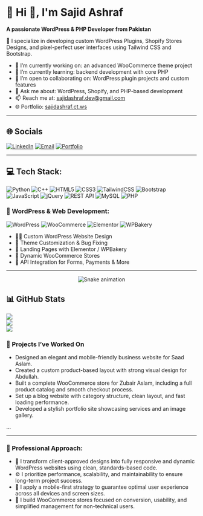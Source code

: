 # 💫 Hi 👋, I'm Sajid Ashraf 

**A passionate WordPress & PHP Developer from Pakistan**

🎯 I specialize in developing custom WordPress Plugins, Shopify Stores Designs, and pixel-perfect user interfaces using Tailwind CSS and Bootstrap.

- 🔭 I’m currently working on: an advanced WooCommerce theme project  
- 🌱 I’m currently learning: backend development with core PHP  
- 👯 I’m open to collaborating on: WordPress plugin projects and custom features  
- 💬 Ask me about: WordPress, Shopify, and PHP-based development   
- 📫 Reach me at: [sajidashraf.dev@gmail.com](mailto:sajidashraf.dev@gmail.com)  
- 🌐 Portfolio: [sajidashraf.ct.ws](http://sajidashraf.ct.ws)  

---

## 🌐 Socials
[![LinkedIn](https://img.shields.io/badge/LinkedIn-%230077B5.svg?style=for-the-badge&logo=linkedin&logoColor=white)](http://linkedin.com/in/sajidashraf-tech)
[![Email](https://img.shields.io/badge/Email-%23D14836.svg?style=for-the-badge&logo=gmail&logoColor=white)](mailto:sajidashraf.dev@gmail.com)
[![Portfolio](https://img.shields.io/badge/Portfolio-%23000000.svg?style=for-the-badge&logo=firefox-browser&logoColor=white)](http://sajidashraf.ct.ws)

---

## 💻 Tech Stack:

![Python](https://img.shields.io/badge/Python-3670A0?style=for-the-badge&logo=python&logoColor=ffdd54) 
![C++](https://img.shields.io/badge/C%2B%2B-%2300599C.svg?style=for-the-badge&logo=c%2B%2B&logoColor=white) 
![HTML5](https://img.shields.io/badge/HTML5-%23E34F26.svg?style=for-the-badge&logo=html5&logoColor=white) 
![CSS3](https://img.shields.io/badge/CSS3-%231572B6.svg?style=for-the-badge&logo=css3&logoColor=white) 
![TailwindCSS](https://img.shields.io/badge/TailwindCSS-%2338B2AC.svg?style=for-the-badge&logo=tailwind-css&logoColor=white) 
![Bootstrap](https://img.shields.io/badge/Bootstrap-%23563D7C.svg?style=for-the-badge&logo=bootstrap&logoColor=white) 
![JavaScript](https://img.shields.io/badge/JavaScript-F7DF1E.svg?style=for-the-badge&logo=javascript&logoColor=black) 
![jQuery](https://img.shields.io/badge/jQuery-%230769AD.svg?style=for-the-badge&logo=jquery&logoColor=white) 
![REST API](https://img.shields.io/badge/API-Integration-blue?style=for-the-badge&logo=api&logoColor=white) 
![MySQL](https://img.shields.io/badge/MySQL-%2300f.svg?style=for-the-badge&logo=mysql&logoColor=white) 
![PHP](https://img.shields.io/badge/PHP-%23777BB4.svg?style=for-the-badge&logo=php&logoColor=white) 


### 🧩 WordPress & Web Development:

![WordPress](https://img.shields.io/badge/WordPress-%23117AC9.svg?style=for-the-badge&logo=wordpress&logoColor=white) 
![WooCommerce](https://img.shields.io/badge/WooCommerce-%238E44AD.svg?style=for-the-badge&logo=woocommerce&logoColor=white) 
![Elementor](https://img.shields.io/badge/Elementor-%23D83B3B.svg?style=for-the-badge&logo=elementor&logoColor=white) 
![WPBakery](https://img.shields.io/badge/WPBakery-%230B4D72.svg?style=for-the-badge&logo=wpbakery&logoColor=white) 

- 🧑‍🎨 Custom WordPress Website Design  
- 🎯 Theme Customization & Bug Fixing  
- 🧱 Landing Pages with Elementor / WPBakery  
- 🛒 Dynamic WooCommerce Stores  
- 🔌 API Integration for Forms, Payments & More

---
<!-- Snake Game Repo View -->

<div align="center">
  <img src="https://profile-readme-generator.com/assets/snake.svg" alt="Snake animation" />
</div>

## 📊 GitHub Stats
![](https://github-readme-stats.vercel.app/api?username=sajidashrafdev&theme=dark&show_icons=true&hide_border=false&count_private=true)  
![](https://github-readme-stats.vercel.app/api/top-langs/?username=sajidashrafdev&theme=dark&layout=compact&hide_border=false)  
![](https://github-readme-streak-stats.herokuapp.com?user=sajidashrafdev&theme=dark&hide_border=false)


### 💬 Projects I’ve Worked On

- Designed an elegant and mobile-friendly business website for Saad Aslam.
- Created a custom product-based layout with strong visual design for Abdullah.
- Built a complete WooCommerce store for Zubair Aslam, including a full product catalog and smooth checkout process.
- Set up a blog website with category structure, clean layout, and fast loading performance.
- Developed a stylish portfolio site showcasing services and an image gallery.

...


---

### 💼 Professional Approach:

- 🎨 I transform client-approved designs into fully responsive and dynamic WordPress websites using clean, standards-based code.
- ⚙️ I prioritize performance, scalability, and maintainability to ensure long-term project success.
- 📱 I apply a mobile-first strategy to guarantee optimal user experience across all devices and screen sizes.
- 🛒 I build WooCommerce stores focused on conversion, usability, and simplified management for non-technical users.
